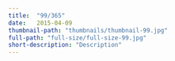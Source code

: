 ```yaml
---
title:  "99/365"
date:   2015-04-09
thumbnail-path: "thumbnails/thumbnail-99.jpg"
full-path: "full-size/full-size-99.jpg"
short-description: "Description"
---
```

